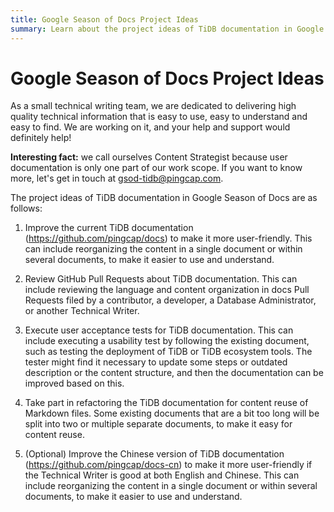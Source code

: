```yaml
---
title: Google Season of Docs Project Ideas
summary: Learn about the project ideas of TiDB documentation in Google Season of Docs.
---
```


# Google Season of Docs Project Ideas

As a small technical writing team, we are dedicated to delivering high quality technical information that is easy to use, easy to understand and easy to find. We are working on it, and your help and support would definitely help!

**Interesting fact:** we call ourselves Content Strategist because user documentation is only one part of our work scope. If you want to know more, let's get in touch at gsod-tidb@pingcap.com.

The project ideas of TiDB documentation in Google Season of Docs are as follows:

1. Improve the current TiDB documentation (https://github.com/pingcap/docs) to make it more user-friendly. This can include reorganizing the content in a single document or within several documents, to make it easier to use and understand.

2. Review GitHub Pull Requests about TiDB documentation. This can include reviewing the language and content organization in docs Pull Requests filed by a contributor, a developer, a Database Administrator, or another Technical Writer.

3. Execute user acceptance tests for TiDB documentation. This can include executing a usability test by following the existing document, such as testing the deployment of TiDB or TiDB ecosystem tools. The tester might find it necessary to update some steps or outdated description or the content structure, and then the documentation can be improved based on this.  

4. Take part in refactoring the TiDB documentation for content reuse of Markdown files. Some existing documents that are a bit too long will be split into two or multiple separate documents, to make it easy for content reuse.

5. (Optional) Improve the Chinese version of TiDB documentation (https://github.com/pingcap/docs-cn) to make it more user-friendly if the Technical Writer is good at both English and Chinese. This can include reorganizing the content in a single document or within several documents, to make it easier to use and understand.
